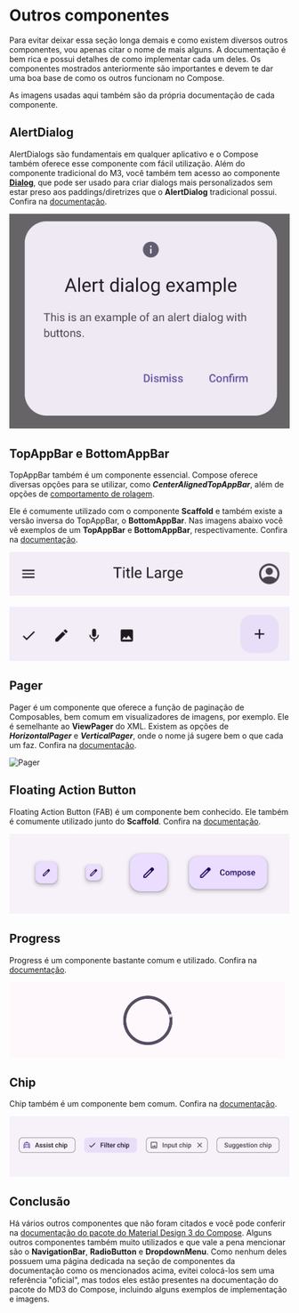 # Outros componentes

Para evitar deixar essa seção longa demais e como existem diversos outros componentes, vou apenas citar o nome de mais alguns. A documentação é bem rica e possui detalhes de como implementar cada um deles. Os componentes mostrados anteriormente são importantes e devem te dar uma boa base de como os outros funcionam no Compose.

As imagens usadas aqui também são da própria documentação de cada componente.

## AlertDialog

AlertDialogs são fundamentais em qualquer aplicativo e o Compose também oferece esse componente com fácil utilização. Além do componente tradicional do M3, você também tem acesso ao componente [**Dialog**](https://developer.android.com/jetpack/compose/components/dialog#dialog-composable), que pode ser usado para criar dialogs mais personalizados sem estar preso aos paddings/diretrizes que o **AlertDialog** tradicional possui. Confira na [documentação](https://developer.android.com/jetpack/compose/components/dialog).

![AlertDialog](others/img-04.png)

## TopAppBar e BottomAppBar

TopAppBar também é um componente essencial. Compose oferece diversas opções para se utilizar, como ***CenterAlignedTopAppBar***, além de opções de [comportamento de rolagem](https://developer.android.com/jetpack/compose/components/app-bars#scroll).

Ele é comumente utilizado com o componente **Scaffold** e também existe a versão inversa do TopAppBar, o **BottomAppBar**. Nas imagens abaixo você vê exemplos de um **TopAppBar** e **BottomAppBar**, respectivamente. Confira na [documentação](https://developer.android.com/jetpack/compose/components/app-bars).

![TopAppBar](others/img-05.png)

![BottomAppBar](others/img-06.png)

## Pager

Pager é um componente que oferece a função de paginação de Composables, bem comum em visualizadores de imagens, por exemplo. Ele é semelhante ao **ViewPager** do XML. Existem as opções de ***HorizontalPager*** e ***VerticalPager***, onde o nome já sugere bem o que cada um faz. Confira na [documentação](https://developer.android.com/jetpack/compose/layouts/pager).

<img src="../others/img-07.gif" alt="Pager" width="50%" height="20%"/>

## Floating Action Button

Floating Action Button (FAB) é um componente bem conhecido. Ele também é comumente utilizado junto do **Scaffold**. Confira na [documentação](https://developer.android.com/jetpack/compose/components/fab).

![Floating Action Button](others/img-03.png)

## Progress

Progress é um componente bastante comum e utilizado. Confira na [documentação](https://developer.android.com/jetpack/compose/components/progress).

![CircularProgressIndicator](others/img-01.gif)

## Chip

Chip também é um componente bem comum. Confira na [documentação](https://developer.android.com/jetpack/compose/components/chip).

![Chips](others/img-02.png)

## Conclusão

Há vários outros componentes que não foram citados e você pode conferir na [documentação do pacote do Material Design 3 do Compose](https://developer.android.com/reference/kotlin/androidx/compose/material3/package-summary). Alguns outros componentes também muito utilizados e que vale a pena mencionar são o **NavigationBar**, **RadioButton** e **DropdownMenu**. Como nenhum deles possuem uma página dedicada na seção de componentes da documentação como os mencionados acima, evitei colocá-los sem uma referência "oficial", mas todos eles estão presentes na documentação do pacote do MD3 do Compose, incluindo alguns exemplos de implementação e imagens.